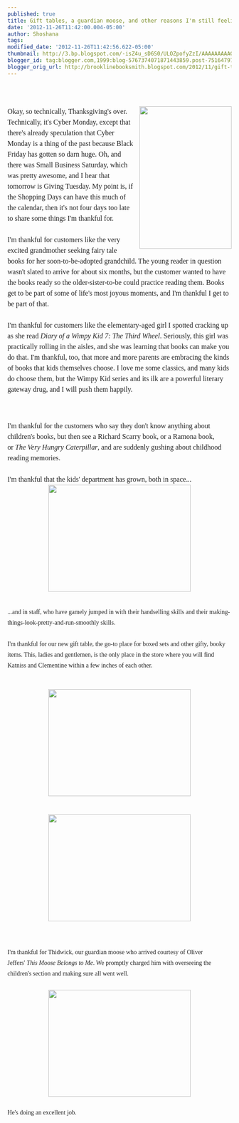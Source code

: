 ```yaml
---
published: true
title: Gift tables, a guardian moose, and other reasons I'm still feeling thankful
date: '2012-11-26T11:42:00.004-05:00'
author: Shoshana
tags: 
modified_date: '2012-11-26T11:42:56.622-05:00'
thumbnail: http://3.bp.blogspot.com/-isZ4u_sD6S0/ULOZpofyZzI/AAAAAAAAAGM/lF1ShvYofbQ/s72-c/Wimpy+Kid+7+dump.jpg
blogger_id: tag:blogger.com,1999:blog-5767374071871443859.post-7516479733331114264
blogger_orig_url: http://brooklinebooksmith.blogspot.com/2012/11/gift-tables-guardian-moose-and-other.html
---
```


<div class="separator" style="clear: both; text-align: center;"><br /></div><div class="separator" style="clear: both; text-align: center;"><br /></div><div class="separator" style="clear: both; text-align: center;"><br /></div><a href="http://3.bp.blogspot.com/-isZ4u_sD6S0/ULOZpofyZzI/AAAAAAAAAGM/lF1ShvYofbQ/s1600/Wimpy+Kid+7+dump.jpg" imageanchor="1" style="clear: right; float: right; margin-bottom: 1em; margin-left: 1em; text-align: center;"><img border="0" height="320" src="http://3.bp.blogspot.com/-isZ4u_sD6S0/ULOZpofyZzI/AAAAAAAAAGM/lF1ShvYofbQ/s320/Wimpy+Kid+7+dump.jpg" width="207" /></a><span style="color: #222222; font-family: Georgia, serif; font-size: 16px; line-height: 24px;">Okay, so technically, Thanksgiving's over. Technically, it's Cyber Monday, except that there's already speculation that Cyber Monday is a thing of the past because Black Friday has gotten so darn huge. Oh, and there was Small Business Saturday, which was pretty awesome, and I hear that tomorrow is Giving Tuesday. My point is, if the Shopping Days can have this much of the calendar, then it's not four days too late to share some things I'm thankful for.</span><br style="color: #222222; font-family: Georgia, serif; font-size: 16px; line-height: 24px;" /><br style="color: #222222; font-family: Georgia, serif; font-size: 16px; line-height: 24px;" /><span style="color: #222222; font-family: Georgia, serif; font-size: 16px; line-height: 24px;">I'm thankful for customers like the very excited&nbsp;grandmother seeking fairy tale books for her soon-to-be-adopted grandchild. The young reader in question wasn't slated to arrive for about six months, but the customer wanted to have the books ready so the older-sister-to-be could practice reading them. Books get to be part of some of life's most joyous moments, and I'm thankful I get to be part of that.</span><br style="color: #222222; font-family: Georgia, serif; font-size: 16px; line-height: 24px;" /><br style="color: #222222; font-family: Georgia, serif; font-size: 16px; line-height: 24px;" /><span style="color: #222222; font-family: Georgia, serif; font-size: 16px; line-height: 24px;">I'm thankful for customers like the elementary-aged girl I spotted cracking up as&nbsp;she read&nbsp;</span><em style="color: #222222; font-family: Georgia, serif; font-size: 16px; line-height: 24px;">Diary of a Wimpy Kid 7: The Third Wheel</em><span style="color: #222222; font-family: Georgia, serif; font-size: 16px; line-height: 24px;">. Seriously, this girl was practically rolling in the aisles, and she was learning that books can make you do that. I'm thankful, too, that more and more parents are embracing the kinds of books that kids themselves choose. I love me some classics, and many kids do choose them, but the Wimpy Kid series and its ilk are a powerful literary gateway drug, and I will push them happily.&nbsp;</span><br style="color: #222222; font-family: Georgia, serif; font-size: 16px; line-height: 24px;" /><br /><br /><br style="color: #222222; font-family: Georgia, serif; font-size: 16px; line-height: 24px;" /><span style="color: #222222; font-family: Georgia, serif; font-size: 16px; line-height: 24px;">I'm thankful for the customers who say they don't know anything about children's books, but then see a Richard Scarry book, or a Ramona book, or&nbsp;</span><em style="color: #222222; font-family: Georgia, serif; font-size: 16px; line-height: 24px;">The Very Hungry Caterpillar</em><span style="color: #222222; font-family: Georgia, serif; font-size: 16px; line-height: 24px;">, and are suddenly gushing about childhood reading memories.</span><br style="color: #222222; font-family: Georgia, serif; font-size: 16px; line-height: 24px;" /><br style="color: #222222; font-family: Georgia, serif; font-size: 16px; line-height: 24px;" /><span style="color: #222222; font-family: Georgia, serif; font-size: 16px; line-height: 24px;">I'm thankful that the kids' department has grown, both in space...</span><br /><div class="separator" style="clear: both; text-align: center;"><a href="http://3.bp.blogspot.com/-1uHqE60PQ6U/ULOXz0F3uMI/AAAAAAAAAFo/zQFWNVJQ5Fk/s1600/kids'+section.jpg" imageanchor="1" style="margin-left: 1em; margin-right: 1em;"><img border="0" height="240" src="http://3.bp.blogspot.com/-1uHqE60PQ6U/ULOXz0F3uMI/AAAAAAAAAFo/zQFWNVJQ5Fk/s320/kids'+section.jpg" width="320" /></a></div><br /><div class="separator" style="clear: both; text-align: center;"><br /></div><span style="color: #222222; font-family: Georgia, serif;"><span style="line-height: 24px;">...and in staff, who have gamely jumped in with their handselling skills and their making-things-look-pretty-and-run-smoothly skills.</span></span><br /><span style="color: #222222; font-family: Georgia, serif;"><span style="line-height: 24px;"><br /></span></span><span style="color: #222222; font-family: Georgia, serif;"><span style="line-height: 24px;">I'm thankful for our new gift table, the go-to place for boxed sets and other gifty, booky items. This, ladies and gentlemen, is the only place in the store where you will find Katniss and Clementine within a few inches of each other.</span></span><br /><br /><span style="color: #222222; font-family: Georgia, serif;"><span style="line-height: 24px;"><br /></span></span><div class="separator" style="clear: both; text-align: center;"><a href="http://2.bp.blogspot.com/-LNqcb6frlbo/ULOX43TG3bI/AAAAAAAAAFw/_RY1XwmIqt4/s1600/gift+table.jpg" imageanchor="1" style="margin-left: 1em; margin-right: 1em; text-align: center;"><img border="0" height="240" src="http://2.bp.blogspot.com/-LNqcb6frlbo/ULOX43TG3bI/AAAAAAAAAFw/_RY1XwmIqt4/s320/gift+table.jpg" width="320" /></a></div><br /><span style="color: #222222; font-family: Georgia, serif;"><span style="line-height: 24px;"><br /></span></span><div class="separator" style="clear: both; text-align: center;"><a href="http://4.bp.blogspot.com/-R1_LyNueJWU/ULOX8i5G7eI/AAAAAAAAAF4/Akozl-oIGpA/s1600/gift+table+aerial.jpg" imageanchor="1" style="margin-left: 1em; margin-right: 1em; text-align: center;"><img border="0" height="240" src="http://4.bp.blogspot.com/-R1_LyNueJWU/ULOX8i5G7eI/AAAAAAAAAF4/Akozl-oIGpA/s320/gift+table+aerial.jpg" width="320" /></a></div><br /><br /><span style="color: #222222; font-family: Georgia, serif;"><span style="line-height: 24px;"><br /></span></span><span style="color: #222222; font-family: Georgia, serif;"><span style="line-height: 24px;">I'm thankful for Thidwick, our guardian moose who arrived courtesy of Oliver Jeffers'&nbsp;<i>This Moose Belongs to Me</i>. We promptly charged him with overseeing the children's section and making sure all went well.</span></span><br /><span style="color: #222222; font-family: Georgia, serif;"><span style="line-height: 24px;"><br /></span></span><div class="separator" style="clear: both; text-align: center;"><a href="http://4.bp.blogspot.com/-m9aetVudqHE/ULOVXho6WWI/AAAAAAAAAFY/q31QP8RIqX4/s1600/Thidwick.jpg" imageanchor="1" style="margin-left: 1em; margin-right: 1em;"><img border="0" height="240" src="http://4.bp.blogspot.com/-m9aetVudqHE/ULOVXho6WWI/AAAAAAAAAFY/q31QP8RIqX4/s320/Thidwick.jpg" width="320" /></a></div><span style="color: #222222; font-family: Georgia, serif;"><span style="line-height: 24px;"><br /></span></span><span style="color: #222222; font-family: Georgia, serif;"><span style="line-height: 24px;">He's doing an excellent job.</span></span><br /><br /><br /><br style="color: #222222; font-family: Georgia, serif; font-size: 16px; line-height: 24px;" /><br style="color: #222222; font-family: Georgia, serif; font-size: 16px; line-height: 24px;" />